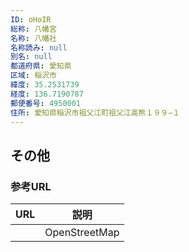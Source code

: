 ```yaml
---
ID: oHoIR
総称: 八幡宮
名称: 八幡社
名称読み: null
別名: null
都道府県: 愛知県
区域: 稲沢市
緯度: 35.2531739
経度: 136.7190787
郵便番号: 4950001
住所: 愛知県稲沢市祖父江町祖父江高熊１９９−１
---
```


## その他

### 参考URL

| URL | 説明          |
| --- | ------------- |
|     | OpenStreetMap |

